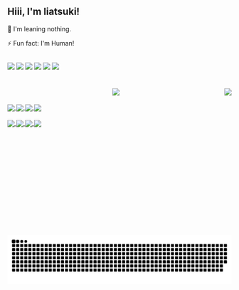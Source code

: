 ## Hiii, I'm liatsuki!

🌱 I'm leaning nothing.<p>
⚡ Fun fact: I'm Human!
##

<div>
<a href="https://www.instagram.com/liatsuki/" target="_blank"><img src="https://img.shields.io/badge/-Instagram-%23E4405F?style=for-the-badge&logo=instagram&logoColor=white" target="_blank"></a>
<a href="" target="_blank"><img src="https://img.shields.io/badge/Notion-000000?style=for-the-badge&logo=notion&logoColor=white" target="_blank"></a>
<a href="" target="_blank"><img src="https://img.shields.io/badge/-Behance-blue?style=for-the-badge&logo=behance&logoColor=white" target="_blank"></a>
<a href="" target="_blank"><img src="https://img.shields.io/badge/Discord-7289DA?style=for-the-badge&logo=discord&logoColor=white" target="_blank"></a> 
<a href="" target="_blank"><img src="https://img.shields.io/badge/-LinkedIn-%230077B5?style=for-the-badge&logo=linkedin&logoColor=white" target="_blank"></a>
<a href="" target="_blank"><img src="https://img.shields.io/badge/Microsoft_Outlook-0078D4?style=for-the-badge&logo=microsoft-outlook&logoColor=white" target="_blank"></a>
</div>

#

<div>
  <a href="https://github.com/liatsuki">
    <img align="right" height="330cm" src="https://media.giphy.com/media/2eKfFHjb30D9tDdJ59/giphy.gif?cid=ecf05e47qmgxuo3yshukglz9laro0y8z96sxzve0kdx8kjdi&rid=giphy.gif&ct=g">
  <p align="center"><img height="180em" src="https://github-readme-stats.vercel.app/api?username=liatsuki&show_icons=true&theme=cobalt&include_all_commits=true&count_private=true"/></p>
</div>

<!-- LINGUAGENS -->
<div style="display: inline_block">
  <img align="center" src="https://img.shields.io/badge/HTML5-E34F26?style=for-the-badge&logo=html5&logoColor=white">
  <img align="center" src="https://img.shields.io/badge/CSS3-1572B6?style=for-the-badge&logo=css3&logoColor=white">
  <img align="center" src="https://img.shields.io/badge/PHP-777BB4?style=for-the-badge&logo=php&logoColor=white">
  <img align="center" src="https://img.shields.io/badge/MySQL-00000F?style=for-the-badge&logo=mysql&logoColor=white">
</div>

<!-- ADOBE -->
<div style="display: inline_block"><br>
  <img align="center" src="https://img.shields.io/badge/Adobe%20Photoshop-31A8FF?style=for-the-badge&logo=Adobe%20Photoshop&logoColor=black">
  <img align="center" src="https://img.shields.io/badge/Adobe%20Illustrator-FF9A00?style=for-the-badge&logo=adobe%20illustrator&logoColor=white">
  <img align="center" src="https://img.shields.io/badge/Adobe-Premiere%20Pro-9999FF?style=for-the-badge&logo=Adobe-Premiere%20Pro&labelColor=2f2f5b&logoWidth=15">
  <img align="center" src="https://img.shields.io/badge/Adobe-After%20Effects-CF96FD?style=for-the-badge&logo=Adobe-After-Effects&labelColor=393665&logoWidth=15">
</div>
  
   ##
 
  ![Snake animation](https://github.com/liatsuki/liatsuki/blob/output/github-contribution-grid-snake.svg)
 
</div>

